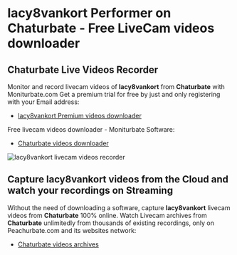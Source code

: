 # lacy8vankort Performer on Chaturbate - Free LiveCam videos downloader

## Chaturbate Live Videos Recorder

Monitor and record livecam videos of **lacy8vankort** from **Chaturbate** with Moniturbate.com
Get a premium trial for free by just and only registering with your Email address:
* [lacy8vankort Premium videos downloader](https://moniturbate.com/request-demo-licence-key.html)

Free livecam videos downloader - Moniturbate Software:
* [Chaturbate videos downloader](https://moniturbate.com/moniturbate-download-software.html)

![lacy8vankort livecam videos recorder](https://peachurnet.com/templates/moniturbate-software.png)


## Capture lacy8vankort videos from the Cloud and watch your recordings on Streaming

Without the need of downloading a software, capture **lacy8vankort** livecam videos from **Chaturbate** 100% online.
Watch Livecam archives from **Chaturbate** unlimitedly from thousands of existing recordings, only on Peachurbate.com and its websites network:
* [Chaturbate videos archives](https://peachurnet.com/)
